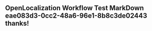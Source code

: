 <properties
ms.topic="hero-topic"
ms.test1="hero-topic"
ms.test2="test"/>

## OpenLocalization Workflow Test MarkDown eae083d3-0cc2-48a6-96e1-8b8c3de02443 thanks!
